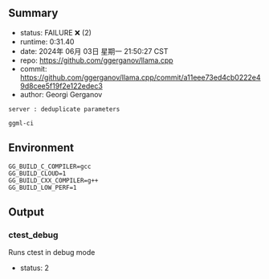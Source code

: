 ## Summary

- status:  FAILURE ❌ (2)
- runtime: 0:31.40
- date:    2024年 06月 03日 星期一 21:50:27 CST
- repo:    https://github.com/ggerganov/llama.cpp
- commit:  https://github.com/ggerganov/llama.cpp/commit/a11eee73ed4cb0222e49d8cee5f19f2e122edec3
- author:  Georgi Gerganov
```
server : deduplicate parameters

ggml-ci
```

## Environment

```
GG_BUILD_C_COMPILER=gcc
GG_BUILD_CLOUD=1
GG_BUILD_CXX_COMPILER=g++
GG_BUILD_LOW_PERF=1
```

## Output

### ctest_debug

Runs ctest in debug mode
- status: 2
```

```

